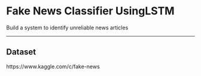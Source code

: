 # Fake News Classifier UsingLSTM

Build a system to identify unreliable news articles
<hr>
<h2>Dataset</h2>
https://www.kaggle.com/c/fake-news
